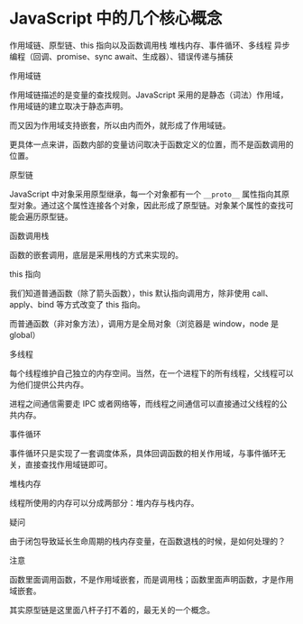 # JavaScript 中的几个核心概念

作用域链、原型链、this 指向以及函数调用栈
堆栈内存、事件循环、多线程
异步编程（回调、promise、sync await、生成器）、错误传递与捕获

作用域链

作用域链描述的是变量的查找规则。JavaScript 采用的是静态（词法）作用域，作用域链的建立取决于静态声明。

而又因为作用域支持嵌套，所以由内而外，就形成了作用域链。

更具体一点来讲，函数内部的变量访问取决于函数定义的位置，而不是函数调用的位置。

原型链

JavaScript 中对象采用原型继承，每一个对象都有一个 `__proto__` 属性指向其原型对象。通过这个属性连接各个对象，因此形成了原型链。对象某个属性的查找可能会遍历原型链。

函数调用栈

函数的嵌套调用，底层是采用栈的方式来实现的。

this 指向

我们知道普通函数（除了箭头函数），this 默认指向调用方，除非使用 call、apply、bind 等方式改变了 this 指向。

而普通函数（非对象方法），调用方是全局对象（浏览器是 window，node 是 global）

多线程

每个线程维护自己独立的内存空间。当然，在一个进程下的所有线程，父线程可以为他们提供公共内存。

进程之间通信需要走 IPC 或者网络等，而线程之间通信可以直接通过父线程的公共内存。

事件循环

事件循环只是实现了一套调度体系，具体回调函数的相关作用域，与事件循环无关，直接查找作用域链即可。

堆栈内存

线程所使用的内存可以分成两部分：堆内存与栈内存。

疑问

由于闭包导致延长生命周期的栈内存变量，在函数退栈的时候，是如何处理的？

注意

函数里面调用函数，不是作用域嵌套，而是调用栈；函数里面声明函数，才是作用域嵌套。

其实原型链是这里面八杆子打不着的，最无关的一个概念。
